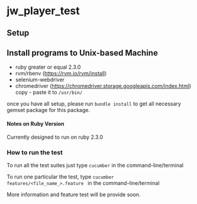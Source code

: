 # jw_player_test

## Setup

## Install programs to Unix-based Machine

- ruby greater or equal 2.3.0
- rvm/rbenv (https://rvm.io/rvm/install)
- selenium-webdriver
- chromedriver (https://chromedriver.storage.googleapis.com/index.html) copy - paste it to `/usr/bin/`

once you have all setup, please run `bundle install` to get all necessary gemset package for this package.

#### Notes on Ruby Version

Currently designed to run on ruby 2.3.0

### How to run the test

To run all the test suites just type `cucumber` in the command-line/terminal

To run one particular the test,  type `cucumber features/<file_name_>.feature ` in the command-line/terminal

More information and feature test will be provide soon.
